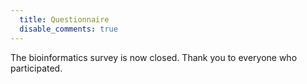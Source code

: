 ```yaml
---
  title: Questionnaire
  disable_comments: true
---
```


The bioinformatics survey is now closed. Thank you to everyone who 
participated.
